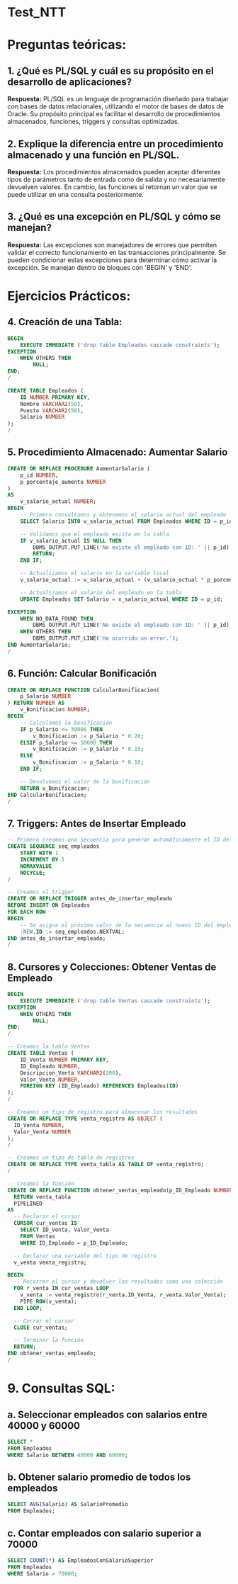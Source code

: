 # Test_NTT
# Preguntas teóricas:

## 1. ¿Qué es PL/SQL y cuál es su propósito en el desarrollo de aplicaciones?
**Respuesta:** PL/SQL es un lenguaje de programación diseñado para trabajar con bases de datos relacionales, utilizando el motor de bases de datos de Oracle. Su propósito principal es facilitar el desarrollo de procedimientos almacenados, funciones, triggers y consultas optimizadas.

## 2. Explique la diferencia entre un procedimiento almacenado y una función en PL/SQL.
**Respuesta:** Los procedimientos almacenados pueden aceptar diferentes tipos de parámetros tanto de entrada como de salida y no necesariamente devuelven valores. En cambio, las funciones sí retornan un valor que se puede utilizar en una consulta posteriormente.

## 3. ¿Qué es una excepción en PL/SQL y cómo se manejan?
**Respuesta:** Las excepciones son manejadores de errores que permiten validar el correcto funcionamiento en las transacciones principalmente. Se pueden condicionar estas excepciones para determinar cómo activar la excepción. Se manejan dentro de bloques con 'BEGIN' y 'END'.

# Ejercicios Prácticos:

## 4. Creación de una Tabla:
```sql
BEGIN
    EXECUTE IMMEDIATE ('drop table Empleados cascade constraints');
EXCEPTION
    WHEN OTHERS THEN
        NULL;
END;
/

CREATE TABLE Empleados (
    ID NUMBER PRIMARY KEY,
    Nombre VARCHAR2(50),
    Puesto VARCHAR2(50),
    Salario NUMBER
);
/
```
## 5. Procedimiento Almacenado: Aumentar Salario
```sql
CREATE OR REPLACE PROCEDURE AumentarSalario (
    p_id NUMBER,
    p_porcentaje_aumento NUMBER
)
AS
    v_salario_actual NUMBER;
BEGIN
    -- Primero consultamos y obtenemos el salario actual del empleado
    SELECT Salario INTO v_salario_actual FROM Empleados WHERE ID = p_id;

    -- Validamos que el empleado exista en la tabla
    IF v_salario_actual IS NULL THEN
        DBMS_OUTPUT.PUT_LINE('No existe el empleado con ID: ' || p_id);
        RETURN;
    END IF;

    -- Actualizamos el salario en la variable local
    v_salario_actual := v_salario_actual + (v_salario_actual * p_porcentaje_aumento / 100);

    -- Actualizamos el salario del empleado en la tabla
    UPDATE Empleados SET Salario = v_salario_actual WHERE ID = p_id;

EXCEPTION
    WHEN NO_DATA_FOUND THEN
        DBMS_OUTPUT.PUT_LINE('No existe el empleado con ID: ' || p_id);
    WHEN OTHERS THEN
        DBMS_OUTPUT.PUT_LINE('Ha ocurrido un error.');
END AumentarSalario;
/
```
## 6. Función: Calcular Bonificación
```sql
CREATE OR REPLACE FUNCTION CalcularBonificacion(
    p_Salario NUMBER
) RETURN NUMBER AS
    v_Bonificacion NUMBER;
BEGIN
    -- Calculamos la bonificación
    IF p_Salario <= 30000 THEN
        v_Bonificacion := p_Salario * 0.20;
    ELSIF p_Salario <= 50000 THEN
        v_Bonificacion := p_Salario * 0.15;
    ELSE
        v_Bonificacion := p_Salario * 0.10;
    END IF;

    -- Devolvemos el valor de la bonificación
    RETURN v_Bonificacion;
END CalcularBonificacion;
/
```
## 7. Triggers: Antes de Insertar Empleado
```sql
-- Primero creamos una secuencia para generar automáticamente el ID del empleado
CREATE SEQUENCE seq_empleados
    START WITH 1
    INCREMENT BY 1
    NOMAXVALUE
    NOCYCLE;
/

-- Creamos el trigger
CREATE OR REPLACE TRIGGER antes_de_insertar_empleado
BEFORE INSERT ON Empleados
FOR EACH ROW
BEGIN
    -- Se asigna el próximo valor de la secuencia al nuevo ID del empleado
    :NEW.ID := seq_empleados.NEXTVAL;
END antes_de_insertar_empleado;
/
```
## 8. Cursores y Colecciones: Obtener Ventas de Empleado
```sql
BEGIN
    EXECUTE IMMEDIATE ('drop table Ventas cascade constraints');
EXCEPTION
    WHEN OTHERS THEN
        NULL;
END;
/

-- Creamos la tabla Ventas
CREATE TABLE Ventas (
    ID_Venta NUMBER PRIMARY KEY,
    ID_Empleado NUMBER,
    Descripcion_Venta VARCHAR2(200),
    Valor_Venta NUMBER,
    FOREIGN KEY (ID_Empleado) REFERENCES Empleados(ID)
);
/

-- Creamos un tipo de registro para almacenar los resultados
CREATE OR REPLACE TYPE venta_registro AS OBJECT (
  ID_Venta NUMBER,
  Valor_Venta NUMBER
);
/

-- Creamos un tipo de tabla de registros
CREATE OR REPLACE TYPE venta_tabla AS TABLE OF venta_registro;
/

-- Creamos la función
CREATE OR REPLACE FUNCTION obtener_ventas_empleado(p_ID_Empleado NUMBER)
  RETURN venta_tabla
  PIPELINED
AS
  -- Declarar el cursor
  CURSOR cur_ventas IS
    SELECT ID_Venta, Valor_Venta
    FROM Ventas
    WHERE ID_Empleado = p_ID_Empleado;

  -- Declarar una variable del tipo de registro
  v_venta venta_registro;

BEGIN
  -- Recorrer el cursor y devolver los resultados como una colección
  FOR r_venta IN cur_ventas LOOP
    v_venta := venta_registro(r_venta.ID_Venta, r_venta.Valor_Venta);
    PIPE ROW(v_venta);
  END LOOP;

  -- Cerrar el cursor
  CLOSE cur_ventas;

  -- Terminar la función
  RETURN;
END obtener_ventas_empleado;
/
```
# 9. Consultas SQL:

## a. Seleccionar empleados con salarios entre 40000 y 60000
```sql
SELECT *
FROM Empleados
WHERE Salario BETWEEN 40000 AND 60000;
```
## b. Obtener salario promedio de todos los empleados
```sql
SELECT AVG(Salario) AS SalarioPromedio
FROM Empleados;
```
## c. Contar empleados con salario superior a 70000
```sql
SELECT COUNT(*) AS EmpleadosConSalarioSuperior
FROM Empleados
WHERE Salario > 70000;
```
